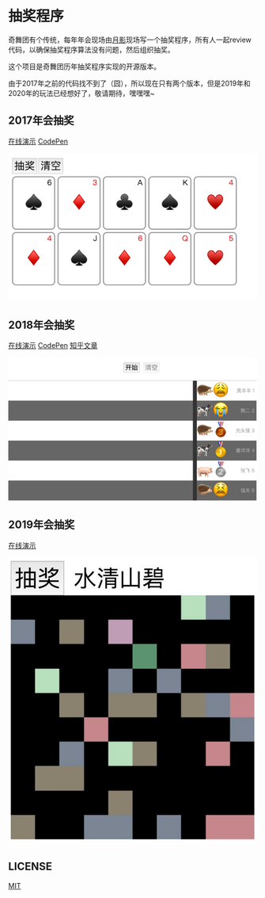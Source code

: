 # 抽奖程序

奇舞团有个传统，每年年会现场由[月影](https://github.com/akira-cn)现场写一个抽奖程序，所有人一起review代码，以确保抽奖程序算法没有问题，然后组织抽奖。

这个项目是奇舞团历年抽奖程序实现的开源版本。

由于2017年之前的代码找不到了（囧），所以现在只有两个版本，但是2019年和2020年的玩法已经想好了，敬请期待，嘿嘿嘿~

## 2017年会抽奖 

[在线演示](https://75team.github.io/raffle/2017/index.html) [CodePen](https://codepen.io/akira-cn/pen/ZwGrZN)

![assets/2017.jpg](assets/2017.jpg)

## 2018年会抽奖 

[在线演示](https://75team.github.io/raffle/2018/index.html) [CodePen](https://codepen.io/akira-cn/pen/xMGYoZ)
[知乎文章](https://zhuanlan.zhihu.com/p/55646130)

![assets/2018.jpg](assets/2018.jpg)

## 2019年会抽奖

[在线演示](https://75team.github.io/raffle/2019/index.html)

![assets/2019.jpg](assets/2019.jpg)

## LICENSE

[MIT](LICENSE)